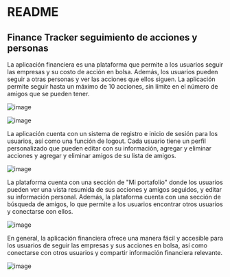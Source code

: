 # README

## Finance Tracker seguimiento de acciones y personas

La aplicación financiera es una plataforma que permite a los usuarios seguir las empresas y su costo de acción en bolsa. Además, los usuarios pueden seguir a otras personas y ver las acciones que ellos siguen. La aplicación permite seguir hasta un máximo de 10 acciones, sin límite en el número de amigos que se pueden tener.

![image](https://user-images.githubusercontent.com/89882027/231277038-9c309518-7882-451e-8d70-d65b2a78e33e.png)

![image](https://user-images.githubusercontent.com/89882027/231277094-36e71b9a-fe0a-4c66-8112-ab07eeaa6f87.png)

La aplicación cuenta con un sistema de registro e inicio de sesión para los usuarios, así como una función de logout. Cada usuario tiene un perfil personalizado que pueden editar con su información, agregar y eliminar acciones y agregar y eliminar amigos de su lista de amigos.

![image](https://user-images.githubusercontent.com/89882027/231277207-982e527e-b5b7-4120-9054-7b8bf7580577.png)

La plataforma cuenta con una sección de "Mi portafolio" donde los usuarios pueden ver una vista resumida de sus acciones y amigos seguidos, y editar su información personal. Además, la plataforma cuenta con una sección de búsqueda de amigos, lo que permite a los usuarios encontrar otros usuarios y conectarse con ellos.

![image](https://user-images.githubusercontent.com/89882027/231277328-0a8ea84d-b1c7-4f6d-8f10-fde1d9c61aaa.png)

En general, la aplicación financiera ofrece una manera fácil y accesible para los usuarios de seguir las empresas y sus acciones en bolsa, así como conectarse con otros usuarios y compartir información financiera relevante.

![image](https://user-images.githubusercontent.com/89882027/231277384-7b8149a5-c33a-4385-a2bc-077f8029de2a.png)
